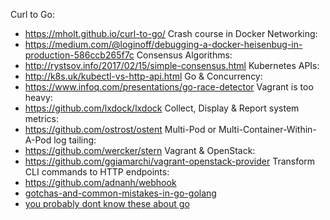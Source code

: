 Curl to Go:
  - https://mholt.github.io/curl-to-go/
Crash course in Docker Networking:
  - https://medium.com/@loginoff/debugging-a-docker-heisenbug-in-production-586ccb265f7c
Consensus Algorithms:
  - http://rystsov.info/2017/02/15/simple-consensus.html
Kubernetes APIs:
  - http://k8s.uk/kubectl-vs-http-api.html
Go & Concurrency:
  - https://www.infoq.com/presentations/go-race-detector
Vagrant is too heavy:
  - https://github.com/lxdock/lxdock
Collect, Display & Report system metrics:
  - https://github.com/ostrost/ostent
Multi-Pod or Multi-Container-Within-A-Pod log tailing:
  - https://github.com/wercker/stern
Vagrant & OpenStack:
  - https://github.com/ggiamarchi/vagrant-openstack-provider
Transform CLI commands to HTTP endpoints:
  - https://github.com/adnanh/webhook
- [gotchas-and-common-mistakes-in-go-golang](http://devs.cloudimmunity.com/gotchas-and-common-mistakes-in-go-golang/)
- [you probably dont know these about go](https://talks.golang.org/2012/10things.slide#1)

